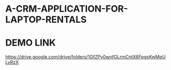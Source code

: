 # A-CRM-APPLICATION-FOR-LAPTOP-RENTALS

# DEMO LINK

https://drive.google.com/drive/folders/1GfZPy0wnfGLrmCntX6FpgxKwMpULyRzX
